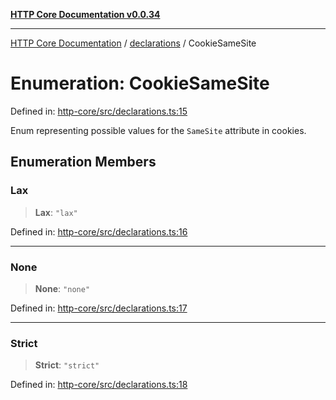 [**HTTP Core Documentation v0.0.34**](../../README.md)

***

[HTTP Core Documentation](../../modules.md) / [declarations](../README.md) / CookieSameSite

# Enumeration: CookieSameSite

Defined in: [http-core/src/declarations.ts:15](https://github.com/stonemjs/http-core/blob/31e23030575a56f9e3df3cf0d1fec6cbcbb56275/src/declarations.ts#L15)

Enum representing possible values for the `SameSite` attribute in cookies.

## Enumeration Members

### Lax

> **Lax**: `"lax"`

Defined in: [http-core/src/declarations.ts:16](https://github.com/stonemjs/http-core/blob/31e23030575a56f9e3df3cf0d1fec6cbcbb56275/src/declarations.ts#L16)

***

### None

> **None**: `"none"`

Defined in: [http-core/src/declarations.ts:17](https://github.com/stonemjs/http-core/blob/31e23030575a56f9e3df3cf0d1fec6cbcbb56275/src/declarations.ts#L17)

***

### Strict

> **Strict**: `"strict"`

Defined in: [http-core/src/declarations.ts:18](https://github.com/stonemjs/http-core/blob/31e23030575a56f9e3df3cf0d1fec6cbcbb56275/src/declarations.ts#L18)

